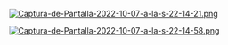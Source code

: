 
[![Captura-de-Pantalla-2022-10-07-a-la-s-22-14-21.png](https://i.postimg.cc/SxqQ1GTj/Captura-de-Pantalla-2022-10-07-e-la-s-22-14-21.png)](https://postimg.cc/rKnL5LL)

[![Captura-de-Pantalla-2022-10-07-a-la-s-22-14-58.png](https://i.postimg.cc/4xJZQxy9/Captura-de-Pantalla-2022-10-07-a-la-s-22-14-58.png)](https://postimg.cc/XpDV3wj)

